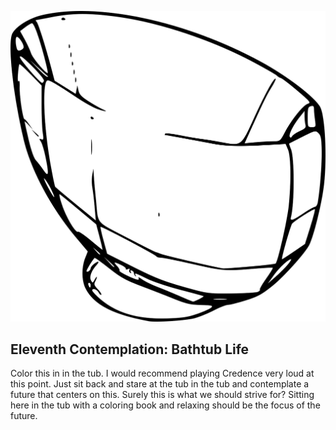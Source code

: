 ![Eleventh Contemplation](images/contemplations/contemplation11C.png) 

## Eleventh Contemplation: Bathtub Life

Color this in in the tub.  I would recommend playing Credence very loud at this point.  Just sit back and stare at the tub in the tub and contemplate a future that centers on this.  Surely this is what we should strive for?  Sitting here in the tub with a coloring book and relaxing should be the focus of the future. 